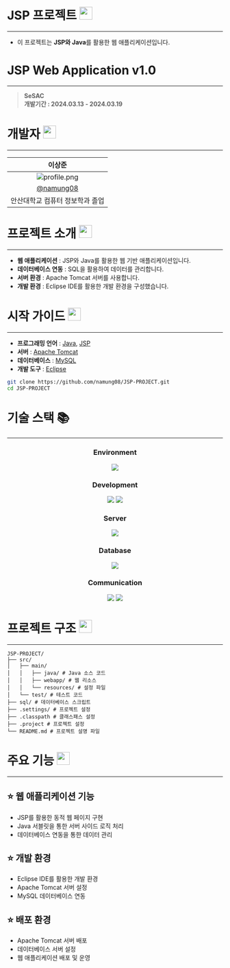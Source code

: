 # JSP 프로젝트 <img src="img/jsp-icon.png" alt="" width="30">

---

- 이 프로젝트는 **JSP와 Java**를 활용한 웹 애플리케이션입니다.

<h1>JSP Web Application v1.0</h1>

---

> **SeSAC**  
> **개발기간 : 2024.03.13 - 2024.03.19**

# 개발자 <img src="img/developer-icon.png" alt="" width="30">

---

|                              **이상준**                               |
| :-------------------------------------------------------------------: |
| ![profile.png](https://avatars.githubusercontent.com/u/113490780?v=4) |
|               [@namung08](https://github.com/namung08)                |
|                    안산대학교 컴퓨터 정보학과 졸업                    |

# 프로젝트 소개 <img src="img/info-icon.png" alt="" width="30">

---

- **웹 애플리케이션** : JSP와 Java를 활용한 웹 기반 애플리케이션입니다.
- **데이터베이스 연동** : SQL을 활용하여 데이터를 관리합니다.
- **서버 환경** : Apache Tomcat 서버를 사용합니다.
- **개발 환경** : Eclipse IDE를 활용한 개발 환경을 구성했습니다.

# 시작 가이드 <img src="img/guide-icon.png" alt="" width="30">

---

- **프로그래밍 언어** : [Java](https://www.java.com/), [JSP](https://www.oracle.com/java/technologies/javaserver-pages.html)
- **서버** : [Apache Tomcat](https://tomcat.apache.org/)
- **데이터베이스** : [MySQL](https://www.mysql.com/)
- **개발 도구** : [Eclipse](https://www.eclipse.org/)

```bash
git clone https://github.com/namung08/JSP-PROJECT.git
cd JSP-PROJECT
```

# 기술 스택 📚

---

<div align=center> 
<h3>Environment</h3>
    <img src="https://img.shields.io/badge/Eclipse-2C2255?style=for-the-badge&logo=Eclipse&logoColor=white">
<h3>Development</h3>
<img src="https://img.shields.io/badge/Java-ED8B00?style=for-the-badge&logo=Java&logoColor=white">
<img src="https://img.shields.io/badge/JSP-007396?style=for-the-badge&logo=Java&logoColor=white">
<h3>Server</h3>
<img src="https://img.shields.io/badge/Apache Tomcat-F8DC75?style=for-the-badge&logo=Apache Tomcat&logoColor=black">
<h3>Database</h3>
<img src="https://img.shields.io/badge/MySQL-4479A1?style=for-the-badge&logo=MySQL&logoColor=white">
<h3>Communication </h3>
<img src="https://img.shields.io/badge/github-181717?style=for-the-badge&logo=github&logoColor=white">
<img src="https://img.shields.io/badge/git-F05032?style=for-the-badge&logo=git&logoColor=white">
</div>

# 프로젝트 구조 <img src="img/structure-icon.png" alt="" width="30">

---

```
JSP-PROJECT/
├── src/
│   ├── main/
│   │   ├── java/ # Java 소스 코드
│   │   ├── webapp/ # 웹 리소스
│   │   └── resources/ # 설정 파일
│   └── test/ # 테스트 코드
├── sql/ # 데이터베이스 스크립트
├── .settings/ # 프로젝트 설정
├── .classpath # 클래스패스 설정
├── .project # 프로젝트 설정
└── README.md # 프로젝트 설명 파일
```

# 주요 기능 <img src="img/feature-icon.png" alt="" width="30">

---

## ⭐️ 웹 애플리케이션 기능

- JSP를 활용한 동적 웹 페이지 구현
- Java 서블릿을 통한 서버 사이드 로직 처리
- 데이터베이스 연동을 통한 데이터 관리

## ⭐️ 개발 환경

- Eclipse IDE를 활용한 개발 환경
- Apache Tomcat 서버 설정
- MySQL 데이터베이스 연동

## ⭐️ 배포 환경

- Apache Tomcat 서버 배포
- 데이터베이스 서버 설정
- 웹 애플리케이션 배포 및 운영
